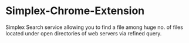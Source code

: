 # Simplex-Chrome-Extension
Simplex Search service allowing you to find a file among huge no. of files located under open directories of web servers via refined query.
